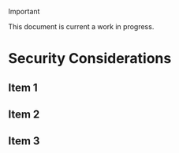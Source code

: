 > [!IMPORTANT]
> This document is current a work in progress.

# Security Considerations

## Item 1

## Item 2

## Item 3


